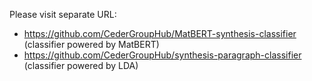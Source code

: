 Please visit separate URL: 

- https://github.com/CederGroupHub/MatBERT-synthesis-classifier (classifier powered by MatBERT)
- https://github.com/CederGroupHub/synthesis-paragraph-classifier (classifier powered by LDA)
